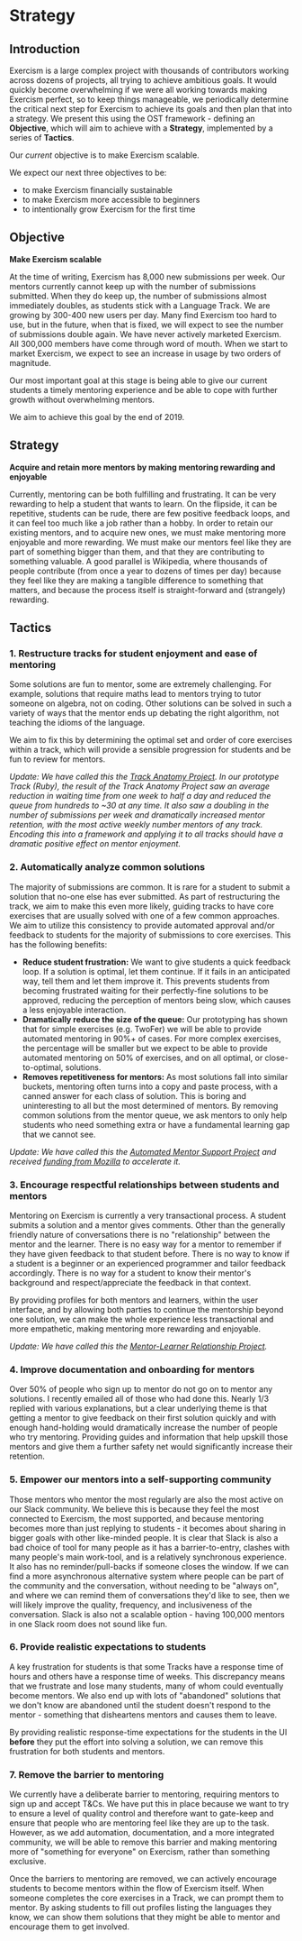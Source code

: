 # Strategy

## Introduction

Exercism is a large complex project with thousands of contributors working across dozens of projects, all trying to achieve ambitious goals. It would quickly become overwhelming if we were all working towards making Exercism perfect, so to keep things manageable, we periodically determine the critical next step for Exercism to achieve its goals and then plan that into a strategy.  We present this using the OST framework - defining an **Objective**, which will aim to achieve with a **Strategy**, implemented by a series of **Tactics**.

Our _current_ objective is to make Exercism scalable.

We expect our next three objectives to be:
- to make Exercism financially sustainable
- to make Exercism more accessible to beginners
- to intentionally grow Exercism for the first time

## Objective

**Make Exercism scalable**

At the time of writing, Exercism has 8,000 new submissions per week. Our mentors currently cannot keep up with the number of submissions submitted. When they do keep up, the number of submissions almost immediately doubles, as students stick with a Language Track. We are growing by 300-400 new users per day. Many find Exercism too hard to use, but in the future, when that is fixed, we will expect to see the number of submissions double again. We have never actively marketed Exercism. All 300,000 members have come through word of mouth. When we start to market Exercism, we expect to see an increase in usage by two orders of magnitude.

Our most important goal at this stage is being able to give our current students a timely mentoring experience and be able to cope with further growth without overwhelming mentors.

We aim to achieve this goal by the end of 2019.

## Strategy

**Acquire and retain more mentors by making mentoring rewarding and enjoyable**

Currently, mentoring can be both fulfilling and frustrating. It can be very rewarding to help a student that wants to learn. On the flipside, it can be repetitive, students can be rude, there are few positive feedback loops, and it can feel too much like a job rather than a hobby. In order to retain our existing mentors, and to acquire new ones, we must make mentoring more enjoyable and more rewarding. We must make our mentors feel like they are part of something bigger than them, and that they are contributing to something valuable. A good parallel is Wikipedia, where thousands of people contribute (from once a year to dozens of times per day) because they feel like they are making a tangible difference to something that matters, and because the process itself is straight-forward and (strangely) rewarding.

## Tactics

### 1. Restructure tracks for student enjoyment and ease of mentoring

Some solutions are fun to mentor, some are extremely challenging. For example, solutions that require maths lead to mentors trying to tutor someone on algebra, not on coding. Other solutions can be solved in such a variety of ways that the mentor ends up debating the right algorithm, not teaching the idioms of the language.

We aim to fix this by determining the optimal set and order of core exercises within a track, which will provide a sensible progression for students and be fun to review for mentors.

_Update: We have called this the [Track Anatomy Project](https://exercism.io/blog/track-anatomy-project). In our prototype Track (Ruby), the result of the Track Anatomy Project saw an average reduction in waiting time from one week to half a day and reduced the queue from hundreds to ~30 at any time. It also saw a doubling in the number of submissions per week and dramatically increased mentor retention, with the most active weekly number mentors of any track. Encoding this into a framework and applying it to all tracks should have a dramatic positive effect on mentor enjoyment._

### 2. Automatically analyze common solutions

The majority of submissions are common. It is rare for a student to submit a solution that no-one else has ever submitted. As part of restructuring the track, we aim to make this even more likely, guiding tracks to have core exercises that are usually solved with one of a few common approaches. We aim to utilize this consistency to provide automated approval and/or feedback to students for the majority of submissions to core exercises. This has the following benefits:
- **Reduce student frustration:** We want to give students a quick feedback loop. If a solution is optimal, let them continue. If it fails in an anticipated way, tell them and let them improve it. This prevents students from becoming frustrated waiting for their perfectly-fine solutions to be approved, reducing the perception of mentors being slow, which causes a less enjoyable interaction.
- **Dramatically reduce the size of the queue:** Our prototyping has shown that for simple exercises (e.g. TwoFer) we will be able to provide automated mentoring in 90%+ of cases. For more complex exercises, the percentage will be smaller but we expect to be able to provide automated mentoring on 50% of exercises, and on all optimal, or close-to-optimal, solutions.
- **Removes repetitiveness for mentors:** As most solutions fall into similar buckets, mentoring often turns into a copy and paste process, with a canned answer for each class of solution. This is boring and uninteresting to all but the most determined of mentors. By removing common solutions from the mentor queue, we ask mentors to only help students who need something extra or have a fundamental learning gap that we cannot see.

_Update: We have called this the [Automated Mentor Support Project](https://exercism.io/blog/automated-mentoring-support-project) and received [funding from Mozilla](https://exercism.io/blog/mozilla-supports-exercism-static-analysis) to accelerate it._

### 3. Encourage respectful relationships between students and mentors

Mentoring on Exercism is currently a very transactional process. A student submits a solution and a mentor gives comments. Other than the generally friendly nature of conversations there is no "relationship" between the mentor and the learner. There is no easy way for a mentor to remember if they have given feedback to that student before. There is no way to know if a student is a beginner or an experienced programmer and tailor feedback accordingly. There is no way for a student to know their mentor's background and respect/appreciate the feedback in that context.

By providing profiles for both mentors and learners, within the user interface, and by allowing both parties to continue the mentorship beyond one solution, we can make the whole experience less transactional and more empathetic, making mentoring more rewarding and enjoyable.

_Update: We have called this the [Mentor-Learner Relationship Project](https://github.com/exercism/exercism/issues/4658)._

### 4. Improve documentation and onboarding for mentors

Over 50% of people who sign up to mentor do not go on to mentor any solutions. I recently emailed all of those who had done this. Nearly 1/3 replied with various explanations, but a clear underlying theme is that getting a mentor to give feedback on their first solution quickly and with enough hand-holding would dramatically increase the number of people who try mentoring. Providing guides and information that help upskill those mentors and give them a further safety net would significantly increase their retention.

### 5. Empower our mentors into a self-supporting community

Those mentors who mentor the most regularly are also the most active on our Slack community. We believe this is because they feel the most connected to Exercism, the most supported, and because mentoring becomes more than just replying to students - it becomes about sharing in bigger goals with other like-minded people. It is clear that Slack is also a bad choice of tool for many people as it has a barrier-to-entry, clashes with many people's main work-tool, and is a relatively synchronous experience. It also has no reminder/pull-backs if someone closes the window. If we can find a more asynchronous alternative system where people can be part of the community and the conversation, without needing to be "always on", and where we can remind them of conversations they'd like to see, then we will likely improve the quality, frequency, and inclusiveness of the conversation. Slack is also not a scalable option - having 100,000 mentors in one Slack room does not sound like fun.

### 6. Provide realistic expectations to students

A key frustration for students is that some Tracks have a response time of hours and others have a response time of weeks. This discrepancy means that we frustrate and lose many students, many of whom could eventually become mentors. We also end up with lots of "abandoned" solutions that we don't know are abandoned until the student doesn't respond to the mentor - something that disheartens mentors and causes them to leave.

By providing realistic response-time expectations for the students in the UI **before** they put the effort into solving a solution, we can remove this frustration for both students and mentors.

### 7. Remove the barrier to mentoring

We currently have a deliberate barrier to mentoring, requiring mentors to sign up and accept T&Cs. We have put this in place because we want to try to ensure a level of quality control and therefore want to gate-keep and ensure that people who are mentoring feel like they are up to the task. However, as we add automation, documentation, and a more integrated community, we will be able to remove this barrier and making mentoring more of "something for everyone" on Exercism, rather than something exclusive.

Once the barriers to mentoring are removed, we can actively encourage students to become mentors within the flow of Exercism itself. When someone completes the core exercises in a Track, we can prompt them to mentor. By asking students to fill out profiles listing the languages they know, we can show them solutions that they might be able to mentor and encourage them to get involved.
